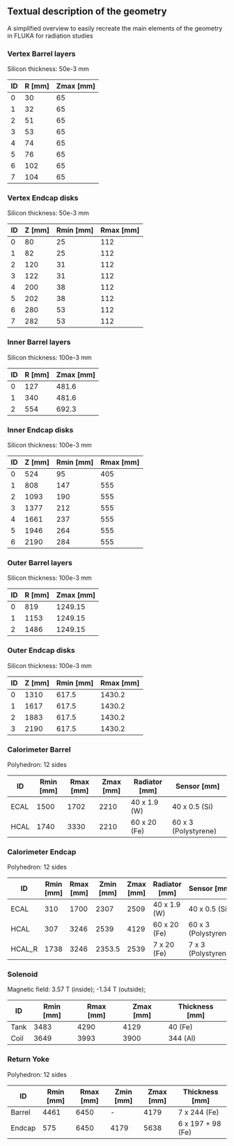 ## Textual description of the geometry
A simplified overview to easily recreate the main elements of the geometry in FLUKA for radiation studies

### Vertex Barrel layers
Silicon thickness: 50e-3 mm

|ID | R [mm]    | Zmax [mm] |
|---|-----------|-----------|
|0  | 30        | 65        |
|1  | 32        | 65        |
|2  | 51        | 65        |
|3  | 53        | 65        |
|4  | 74        | 65        |
|5  | 76        | 65        |
|6  | 102       | 65        |
|7  | 104       | 65        |


### Vertex Endcap disks
Silicon thickness: 50e-3 mm

|ID | Z [mm]    | Rmin [mm] | Rmax [mm] |
|---|-----------|-----------|-----------|
|0  | 80        | 25        | 112       |
|1  | 82        | 25        | 112       |
|2  | 120       | 31        | 112       |
|3  | 122       | 31        | 112       |
|4  | 200       | 38        | 112       |
|5  | 202       | 38        | 112       |
|6  | 280       | 53        | 112       |
|7  | 282       | 53        | 112       |


### Inner Barrel layers
Silicon thickness: 100e-3 mm

|ID | R [mm]    | Zmax [mm] |
|---|-----------|-----------|
|0  | 127       | 481.6     |
|1  | 340       | 481.6     |
|2  | 554       | 692.3     |


### Inner Endcap disks
Silicon thickness: 100e-3 mm

|ID | Z [mm]    | Rmin [mm] | Rmax [mm] |
|---|-----------|-----------|-----------|
|0  | 524       | 95        | 405       |
|1  | 808       | 147       | 555       |
|2  | 1093      | 190       | 555       |
|3  | 1377      | 212       | 555       |
|4  | 1661      | 237       | 555       |
|5  | 1946      | 264       | 555       |
|6  | 2190      | 284       | 555       |


### Outer Barrel layers
Silicon thickness: 100e-3 mm

|ID | R [mm]    | Zmax [mm] |
|---|-----------|-----------|
|0  | 819       | 1249.15   |
|1  | 1153      | 1249.15   |
|2  | 1486      | 1249.15   |


### Outer Endcap disks
Silicon thickness: 100e-3 mm

|ID | Z [mm]    | Rmin [mm] | Rmax [mm] |
|---|-----------|-----------|-----------|
|0  | 1310      | 617.5     | 1430.2    |
|1  | 1617      | 617.5     | 1430.2    |
|2  | 1883      | 617.5     | 1430.2    |
|3  | 2190      | 617.5     | 1430.2    |


### Calorimeter Barrel
Polyhedron: 12 sides

|ID     | Rmin  [mm]| Rmax [mm] | Zmax [mm] | Radiator [mm] | Sensor [mm]           |
|-------|-----------|-----------|-----------|---------------|-----------------------|
|ECAL   | 1500      | 1702      | 2210      | 40 x 1.9 (W)  | 40 x 0.5 (Si)         |
|HCAL   | 1740      | 3330      | 2210      | 60 x 20 (Fe)  | 60 x 3 (Polystyrene)  |

### Calorimeter Endcap
Polyhedron: 12 sides

|ID     | Rmin  [mm]| Rmax [mm] | Zmin [mm] | Zmax [mm] | Radiator [mm] | Sensor [mm]           |
|-------|-----------|-----------|-----------|-----------|---------------|-----------------------|
|ECAL   | 310       | 1700      | 2307      | 2509      | 40 x 1.9 (W)  | 40 x 0.5 (Si)         |
|HCAL   | 307       | 3246      | 2539      | 4129      | 60 x 20 (Fe)  | 60 x 3 (Polystyrene)  |
|HCAL_R | 1738      | 3246      | 2353.5    | 2539      | 7 x 20 (Fe)   | 7 x 3 (Polystyrene)   |


### Solenoid
Magnetic field: 3.57 T (inside);  -1.34 T (outside);

|ID     | Rmin  [mm]| Rmax [mm] | Zmax [mm] | Thickness [mm] |
|-------|-----------|-----------|-----------|----------------|
|Tank   | 3483      | 4290      | 4129      | 40 (Fe)        |
|Coil   | 3649      | 3993      | 3900      | 344 (Al)       |


### Return Yoke
Polyhedron: 12 sides

|ID     | Rmin  [mm]| Rmax [mm] | Zmin [mm] | Zmax [mm] | Thickness [mm]    |
|-------|-----------|-----------|-----------|-----------|-------------------|
|Barrel | 4461      | 6450      | -         | 4179      | 7 x 244 (Fe)      |
|Endcap | 575       | 6450      | 4179      | 5638      | 6 x 197 + 98 (Fe) |

